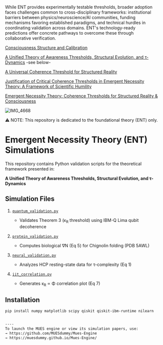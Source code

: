 While ENT provides experimentally testable thresholds, broader adoption faces challenges common to cross-disciplinary frameworks: institutional barriers between physics/neuroscience/AI communities, funding mechanisms favoring established paradigms, and technical hurdles in coordinating validation across domains. ENT's technology-ready predictions offer concrete pathways to overcome these through collaborative verification.

[Consciousness Structure and Calibration](https://github.com/MUESdummy/Emergent-Necessity-Theory-ENT-/tree/7697d87112d6fb25bd44553e0cb6c9dd9ce93731/Consciousness_Structure_Calibration)

[A Unified Theory of Awareness Thresholds, Structural Evolution, and τ-Dynamics](https://github.com/MUESdummy/Emergent-Necessity-Theory-ENT-/blob/65ced4b8b9dc0ac78f8049181bf36c49b901508f/Unifying%20Theory_ENT..pdf) -see below-

[A Universal Coherence Threshold for Structured Reality](https://github.com/MUESdummy/Emergent-Necessity-Theory-ENT-/blob/65ced4b8b9dc0ac78f8049181bf36c49b901508f/Universal%20coherence%20threshold%20for%20structured%20reality.pdf)

[Justification of Critical Coherence Thresholds in Emergent Necessity Theory: A Framework of Scientific Humility](https://github.com/MUESdummy/Emergent-Necessity-Theory-ENT-/blob/65ced4b8b9dc0ac78f8049181bf36c49b901508f/Why%20Tau%20Thresh_Scientific%20Humility%20Framwork.%20.pdf)

[Emergent Necessity Theory: Coherence Thresholds for Structured
Reality & Consciousness](https://github.com/MUESdummy/Emergent-Necessity-Theory-ENT-/blob/2630a290b7571acaac98f379be8a31e8e92d58f2/ENT_Coherence%20thresholds%20For%20Structural%20Reality%20%26%20Awarensss.%20V4.pdf)

![IMG_4668](https://github.com/user-attachments/assets/382293be-3558-45ad-b8ca-eb542faf2225)

⚠️ NOTE: This repository is dedicated to the foundational theory (ENT) only.

# Emergent Necessity Theory (ENT) Simulations

This repository contains Python validation scripts for the theoretical framework presented in:

**A Unified Theory of Awareness Thresholds, Structural Evolution, and τ-Dynamics**

## Simulation Files

1. [`quantum_validation.py`](https://github.com/MUESdummy/Emergent-Necessity-Theory-ENT-/blob/e61882291206c92db8d8db5f610e519f00500518/Simulationa/Quantum_validation.py) 
   - Validates Theorem 3 (κ<sub>R</sub> threshold) using IBM-Q Lima qubit decoherence
   

2. [`protein_validation.py`](https://github.com/MUESdummy/Emergent-Necessity-Theory-ENT-/blob/e61882291206c92db8d8db5f610e519f00500518/Simulationa/protein_validation.py)
   - Computes biological ∇N (Eq 5) for Chignolin folding (PDB 5AWL)
   

3. [`neural_validation.py`](https://github.com/MUESdummy/Emergent-Necessity-Theory-ENT-/blob/e61882291206c92db8d8db5f610e519f00500518/Simulationa/Neural_validation.py)
   - Analyzes HCP resting-state data for τ-complexity (Eq 1)
   

4. [`iit_correlation.py`](https://github.com/MUESdummy/Emergent-Necessity-Theory-ENT-/blob/27dc786a2ea3d61a4ed9ff6e2ca339b45874c8d8/Simulationa/iit_correlation.py)
   - Generates κ<sub>R</sub> ∝ Φ correlation plot (Eq 7)
    

## Installation
```bash
pip install numpy matplotlib scipy qiskit qiskit-ibm-runtime nilearn


----
To launch the MUES engine or view its simulation papers, use:  
→ https://github.com/MUESdummy/Mues-Engine  
→ https://muesdummy.github.io/Mues-Engine/


